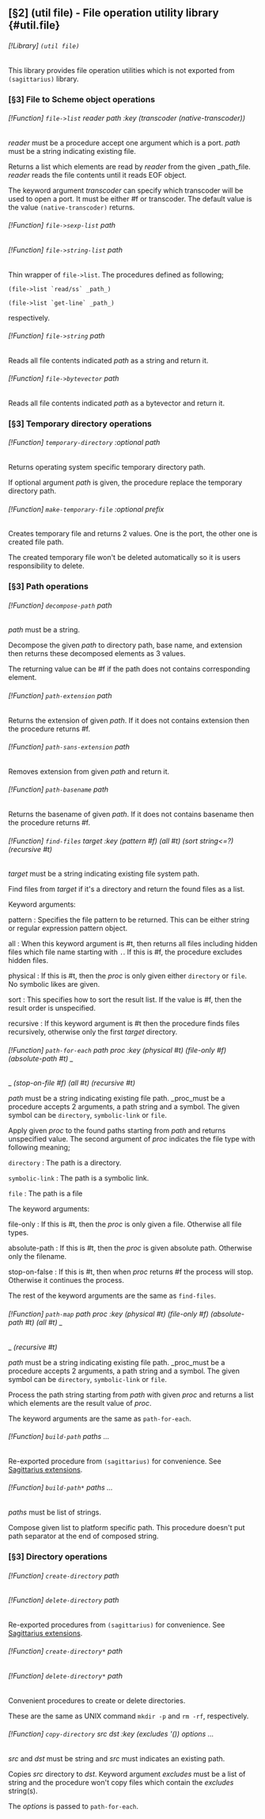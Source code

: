 [§2] (util file) - File operation utility library {#util.file}
-------------

###### [!Library] `(util file)` 

This library provides file operation utilities which is not exported from
`(sagittarius)` library.


### [§3] File to Scheme object operations

###### [!Function] `file->list`  _reader_ _path_ _:key_ _(transcoder_ _(native-transcoder))_

_reader_ must be a procedure accept one argument which is a port.
_path_ must be a string indicating existing file.

Returns a list which elements are read by _reader_ from the given _path_file. _reader_ reads the file contents until it reads EOF object.

The keyword argument _transcoder_ can specify which transcoder will be used
to open a port. It must be either #f or transcoder. The default value is the
value `(native-transcoder)` returns.


###### [!Function] `file->sexp-list`  _path_
###### [!Function] `file->string-list`  _path_

Thin wrapper of `file->list`. The procedures defined as following;

``(file->list `read/ss` _path_)``

``(file->list `get-line` _path_)``

respectively.


###### [!Function] `file->string`  _path_

Reads all file contents indicated _path_ as a string and return it.

###### [!Function] `file->bytevector`  _path_

Reads all file contents indicated _path_ as a bytevector and return
 it.

### [§3] Temporary directory operations

###### [!Function] `temporary-directory`  _:optional_ _path_

Returns operating system specific temporary directory path.

If optional argument _path_ is given, the procedure replace the temporary 
directory path.

###### [!Function] `make-temporary-file`  _:optional_ _prefix_

Creates temporary file and returns 2 values. One is the port, the other
one is created file path.

The created temporary file won't be deleted automatically so it is users
responsibility to delete.


### [§3] Path operations

###### [!Function] `decompose-path`  _path_

_path_ must be a string.

Decompose the given _path_ to directory path, base name, and extension then
returns these decomposed elements as 3 values.

The returning value can be #f if the path does not contains corresponding
element.


###### [!Function] `path-extension`  _path_

Returns the extension of given _path_. If it does not contains
extension then the procedure returns #f.

###### [!Function] `path-sans-extension`  _path_

Removes extension from given _path_ and return it.

###### [!Function] `path-basename`  _path_

Returns the basename of given _path_. If it does not contains
basename then the procedure returns #f.

###### [!Function] `find-files`  _target_ _:key_ _(pattern_ _#f)_ _(all_ _#t)_ _(sort_ _string<=?)_ _(recursive_ _#t)_

_target_ must be a string indicating existing file system path.

Find files from _target_ if it's a directory and return the found files as
a list.

Keyword arguments:

pattern
: Specifies the file pattern to be returned. This can be
  either string or regular expression pattern object.

all
: When this keyword argument is #t, then returns all files
  including hidden files which file name starting with `.`. If this is #f,
  the procedure excludes hidden files.

physical
: If this is #t, then the _proc_ is only given either
  `directory` or `file`. No symbolic likes are given.

sort
: This specifies how to sort the result list. If the value is #f,
  then the result order is unspecified.

recursive
: If this keyword argument is #t then the procedure finds
  files recursively, otherwise only the first _target_ directory.



###### [!Function] `path-for-each`  _path_ _proc_ _:key_ _(physical_ _#t)_ _(file-only_ _#f)_ _(absolute-path_ _#t)_ _
_ _(stop-on-file_ _#f)_ _(all_ _#t)_ _(recursive_ _#t)_

_path_ must be a string indicating existing file path. _proc_must be a procedure accepts 2 arguments, a path string and a symbol. The given
symbol can be `directory`, `symbolic-link` or `file`.

Apply given _proc_ to the found paths starting from _path_ and returns
unspecified value. The second argument of _proc_ indicates the file type
with following meaning;

`directory`
: The path is a directory.

`symbolic-link`
: The path is a symbolic link.

`file`
: The path is a file

The keyword arguments:

file-only
: If this is #t, then the _proc_ is only given a file.
  Otherwise all file types.

absolute-path
: If this is #t, then the _proc_ is given absolute
  path. Otherwise only the filename.

stop-on-false
: If this is #t, then when _proc_ returns #f the
  process will stop. Otherwise it continues the process.

The rest of the keyword arguments are the same as `find-files`.


###### [!Function] `path-map`  _path_ _proc_ _:key_ _(physical_ _#t)_ _(file-only_ _#f)_ _(absolute-path_ _#t)_ _(all_ _#t)_ _
_ _(recursive_ _#t)_

_path_ must be a string indicating existing file path. _proc_must be a procedure accepts 2 arguments, a path string and a symbol. The given
symbol can be `directory`, `symbolic-link` or `file`.

Process the path string starting from _path_ with given _proc_ and
returns a list which elements are the result value of _proc_.

The keyword arguments are the same as `path-for-each`.


###### [!Function] `build-path`  _paths_ _..._

Re-exported procedure from `(sagittarius)` for convenience. See
[Sagittarius extensions](#ext.sagittarius).


###### [!Function] `build-path*`  _paths_ _..._

_paths_ must be list of strings.

Compose given list to platform specific path. This procedure doesn't put path
separator at the end of composed string.


### [§3] Directory operations

###### [!Function] `create-directory`  _path_
###### [!Function] `delete-directory`  _path_

Re-exported procedures from `(sagittarius)` for convenience. See
[Sagittarius extensions](#ext.sagittarius).


###### [!Function] `create-directory*`  _path_
###### [!Function] `delete-directory*`  _path_

Convenient procedures to create or delete directories.

These are the same as UNIX command `mkdir -p` and `rm -rf`,
respectively.


###### [!Function] `copy-directory`  _src_ _dst_ _:key_ _(excludes_ _'())_ _options_ _..._

_src_ and _dst_ must be string and _src_ must indicates an
existing path.

Copies _src_ directory to _dst_. Keyword argument _excludes_ must be
a list of string and the procedure won't copy files which contain the
_excludes_ string(s).

The _options_ is passed to `path-for-each`.


